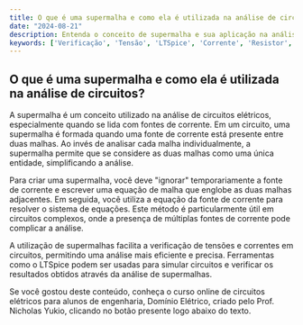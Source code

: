 ```yaml
---
title: O que é uma supermalha e como ela é utilizada na análise de circuitos?
date: "2024-08-21"
description: Entenda o conceito de supermalha e sua aplicação na análise de circuitos elétricos.
keywords: ['Verificação', 'Tensão', 'LTSpice', 'Corrente', 'Resistor', 'Supermalha', 'Teorema']
---
```


## O que é uma supermalha e como ela é utilizada na análise de circuitos?

A supermalha é um conceito utilizado na análise de circuitos elétricos, especialmente quando se lida com fontes de corrente. Em um circuito, uma supermalha é formada quando uma fonte de corrente está presente entre duas malhas. Ao invés de analisar cada malha individualmente, a supermalha permite que se considere as duas malhas como uma única entidade, simplificando a análise.

Para criar uma supermalha, você deve "ignorar" temporariamente a fonte de corrente e escrever uma equação de malha que englobe as duas malhas adjacentes. Em seguida, você utiliza a equação da fonte de corrente para resolver o sistema de equações. Este método é particularmente útil em circuitos complexos, onde a presença de múltiplas fontes de corrente pode complicar a análise.

A utilização de supermalhas facilita a verificação de tensões e correntes em circuitos, permitindo uma análise mais eficiente e precisa. Ferramentas como o LTSpice podem ser usadas para simular circuitos e verificar os resultados obtidos através da análise de supermalhas.

Se você gostou deste conteúdo, conheça o curso online de circuitos elétricos para alunos de engenharia, Domínio Elétrico, criado pelo Prof. Nicholas Yukio, clicando no botão presente logo abaixo do texto.